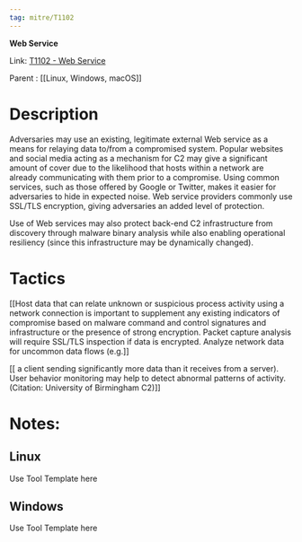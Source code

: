 ```yaml
---
tag: mitre/T1102
---
```


**Web Service**

Link: [T1102 - Web Service](https://attack.mitre.org/techniques/T1102)

Parent : [[Linux, Windows, macOS]]


# Description

Adversaries may use an existing, legitimate external Web service as a means for relaying data to/from a compromised system. Popular websites and social media acting as a mechanism for C2 may give a significant amount of cover due to the likelihood that hosts within a network are already communicating with them prior to a compromise. Using common services, such as those offered by Google or Twitter, makes it easier for adversaries to hide in expected noise. Web service providers commonly use SSL/TLS encryption, giving adversaries an added level of protection.

Use of Web services may also protect back-end C2 infrastructure from discovery through malware binary analysis while also enabling operational resiliency (since this infrastructure may be dynamically changed).

# Tactics


[[Host data that can relate unknown or suspicious process activity using a network connection is important to supplement any existing indicators of compromise based on malware command and control signatures and infrastructure or the presence of strong encryption. Packet capture analysis will require SSL/TLS inspection if data is encrypted. Analyze network data for uncommon data flows (e.g.]]

[[ a client sending significantly more data than it receives from a server). User behavior monitoring may help to detect abnormal patterns of activity.(Citation: University of Birmingham C2)]]


# Notes:

## Linux

Use Tool Template here

## Windows

Use Tool Template here